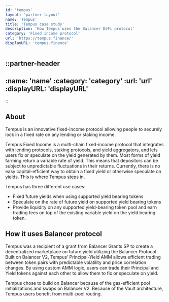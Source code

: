```yaml
---
id: 'tempus'
layout: 'partner-layout'
name: 'Tempus'
title: 'Tempus case study'
description: 'How Tempus uses the Balancer DeFi protocol'
category: 'Fixed income protocol'
url: 'https://tempus.finance/'
displayURL: 'tempus.finance'
---
```


::partner-header
---

:name: 'name'
:category: 'category'
:url: 'url'
:displayURL: 'displayURL'
---
::

## About

Tempus is an innovative fixed-income protocol allowing people to securely lock in a fixed rate on any lending or staking income.

Tempus Fixed Income is a multi-chain fixed-income protocol that integrates with lending protocols, staking protocols, and yield aggregators, and lets users fix or speculate on the yield generated by them.
Most forms of yield farming return a variable rate of yield. This means that depositors can be subject to unpredictable fluctuations in their returns. Currently, there is no easy capital-efficient way to obtain a fixed yield or otherwise speculate on yields. This is where Tempus steps in.

Tempus has three different use cases:
- Fixed future yields when using supported yield bearing tokens 
- Speculate on the rate of future yield on supported yield bearing tokens
- Provide liquidity on any supported yield-bearing token pool and earn trading fees on top of the existing variable yield on the yield bearing token.

## How it uses Balancer protocol

Tempus was a recipient of a grant from Balancer Grants SP to create a decentralized marketplace on future yield utilizing the Balancer Protocol. Built on Balancer V2, Tempus’ Principal-Yield AMM allows efficient trading between token pairs with predictable volatility and price correlation changes. By using custom AMM logic, users can trade their Principal and Yield tokens against each other to allow them to fix or speculate on yield.

Tempus chose to build on Balancer because of the gas-efficient pool initializations and swaps on Balancer V2. Because of the Vault architecture, Tempus users benefit from multi-pool routing.
